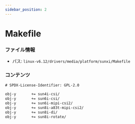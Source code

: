 ```yaml
---
sidebar_position: 2
---
```

# Makefile

### ファイル情報

- パス: `linux-v6.12/drivers/media/platform/sunxi/Makefile`

### コンテンツ

```txt
# SPDX-License-Identifier: GPL-2.0

obj-y		+= sun4i-csi/
obj-y		+= sun6i-csi/
obj-y		+= sun6i-mipi-csi2/
obj-y		+= sun8i-a83t-mipi-csi2/
obj-y		+= sun8i-di/
obj-y		+= sun8i-rotate/

```
